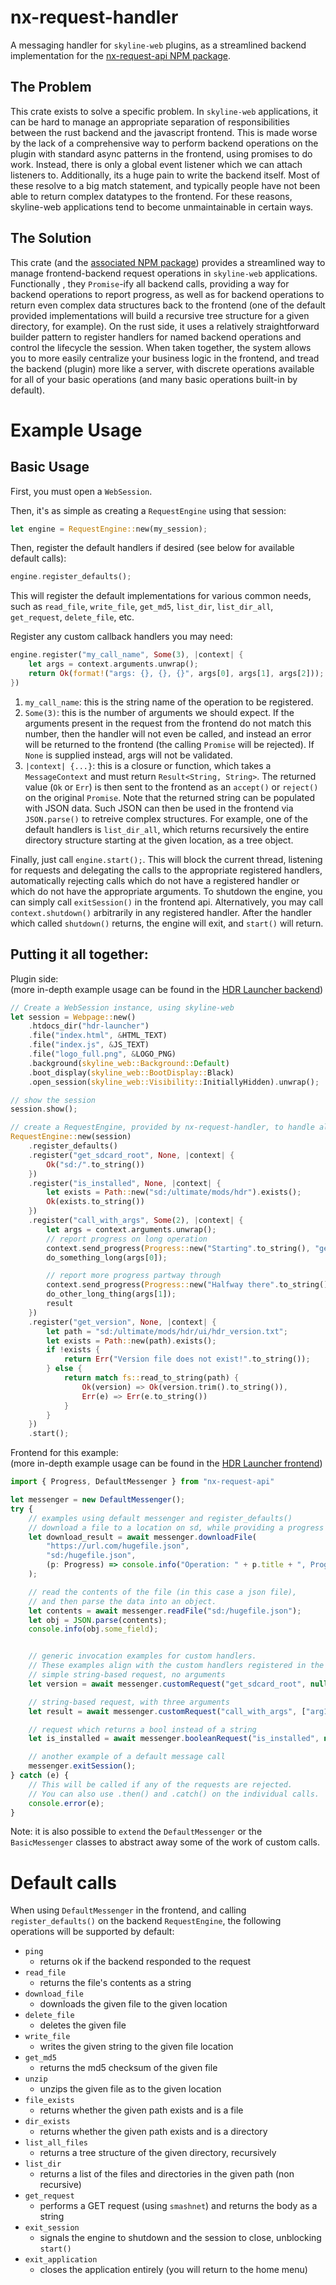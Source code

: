 # nx-request-handler
A messaging handler for `skyline-web` plugins, as a streamlined backend implementation for the [nx-request-api NPM package](https://www.npmjs.com/package/nx-request-api).

## The Problem
This crate exists to solve a specific problem. In `skyline-web` applications, it can be hard to manage an appropriate separation of responsibilities between the rust backend and the javascript frontend. This is made worse by the lack of a comprehensive way to perform backend operations on the plugin with standard async patterns in the frontend, using promises to do work. Instead, there is only a global event listener which we can attach listeners to. Additionally, its a huge pain to write the backend itself. Most of these resolve to a big match statement, and typically people have not been able to return complex datatypes to the frontend. For these reasons, skyline-web applications tend to become unmaintainable in certain ways.

## The Solution
This crate (and the [associated NPM package](https://www.npmjs.com/package/nx-request-api)) provides a streamlined way to manage frontend-backend request operations in `skyline-web` applications. Functionally , they `Promise`-ify all backend calls, providing a way for backend operations to report progress, as well as for backend operations to return even complex data structures back to the frontend (one of the default provided implementations will build a recursive tree structure for a given directory, for example). On the rust side, it uses a relatively straightforward builder pattern to register handlers for named backend operations and control the lifecycle the session. When taken together, the system allows you to more easily centralize your business logic in the frontend, and tread the backend (plugin) more like a server, with discrete operations available for all of your basic operations (and many basic operations built-in by default).

# Example Usage

## Basic Usage
First, you must open a `WebSession`. 

Then, it's as simple as creating a `RequestEngine` using that session:
```rust
let engine = RequestEngine::new(my_session);
```

Then, register the default handlers if desired (see below for available default calls):
```rust
engine.register_defaults();
```
This will register the default implementations for various common needs, such as `read_file`, `write_file`, `get_md5`, `list_dir`, `list_dir_all`, `get_request`, `delete_file`, etc.


Register any custom callback handlers you may need:
```rust
engine.register("my_call_name", Some(3), |context| {
    let args = context.arguments.unwrap();
    return Ok(format!("args: {}, {}, {}", args[0], args[1], args[2]));
})
```
1. `my_call_name`: this is the string name of the operation to be registered.
2. `Some(3)`: this is the number of arguments we should expect. If the arguments present in the request from the frontend do not match this number, then the handler will not even be called, and instead an error will be returned to the frontend (the calling `Promise` will be rejected). If `None` is supplied instead, args will not be validated.
3. `|context| {...}`: this is a closure or function, which takes a `MessageContext` and must return `Result<String, String>`. The returned value (`Ok` or `Err`) is then sent to the frontend as an `accept()` or `reject()` on the original `Promise`. Note that the returned string can be populated with JSON data. Such JSON can then be used in the frontend via `JSON.parse()` to retreive complex structures. For example, one of the default handlers is `list_dir_all`, which returns recursively the entire directory structure starting at the given location, as a tree object.

Finally, just call `engine.start();`. This will block the current thread, listening for requests and delegating the calls to the appropriate registered handlers, automatically rejecting calls which do not have a registered handler or which do not have the appropriate arguments. To shutdown the engine, you can simply call `exitSession()` in the frontend api. Alternatively, you may call `context.shutdown()` arbitrarily in any registered handler. After the handler which called `shutdown()` returns, the engine will exit, and `start()` will return.

## Putting it all together:
Plugin side:\
(more in-depth example usage can be found in the [HDR Launcher backend](https://github.com/techyCoder81/hdr-launcher-react/blob/main/switch/src/lib.rs))
```rust
// Create a WebSession instance, using skyline-web
let session = Webpage::new()
    .htdocs_dir("hdr-launcher")
    .file("index.html", &HTML_TEXT)
    .file("index.js", &JS_TEXT)
    .file("logo_full.png", &LOGO_PNG)
    .background(skyline_web::Background::Default)
    .boot_display(skyline_web::BootDisplay::Black)
    .open_session(skyline_web::Visibility::InitiallyHidden).unwrap();

// show the session
session.show();

// create a RequestEngine, provided by nx-request-handler, to handle all requests
RequestEngine::new(session)
    .register_defaults()
    .register("get_sdcard_root", None, |context| {
        Ok("sd:/".to_string())
    })
    .register("is_installed", None, |context| {
        let exists = Path::new("sd:/ultimate/mods/hdr").exists();
        Ok(exists.to_string())
    })
    .register("call_with_args", Some(2), |context| {
        let args = context.arguments.unwrap();
        // report progress on long operation
        context.send_progress(Progress::new("Starting".to_string(), "getting started!".to_string(), 0));
        do_something_long(args[0]);

        // report more progress partway through
        context.send_progress(Progress::new("Halfway there".to_string(), "we are halfway there!".to_string(), 50));
        do_other_long_thing(args[1]);
        result
    })
    .register("get_version", None, |context| {
        let path = "sd:/ultimate/mods/hdr/ui/hdr_version.txt";
        let exists = Path::new(path).exists();
        if !exists {
            return Err("Version file does not exist!".to_string());
        } else {
            return match fs::read_to_string(path) {
                Ok(version) => Ok(version.trim().to_string()),
                Err(e) => Err(e.to_string())
            }
        }
    })
    .start();
```

Frontend for this example:\
(more in-depth example usage can be found in the [HDR Launcher frontend](https://github.com/techyCoder81/hdr-launcher-react/tree/main/src))
```typescript
import { Progress, DefaultMessenger } from "nx-request-api"

let messenger = new DefaultMessenger();
try {
    // examples using default messenger and register_defaults()
    // download a file to a location on sd, while providing a progress callback for display
    let download_result = await messenger.downloadFile(
        "https://url.com/hugefile.json", 
        "sd:/hugefile.json", 
        (p: Progress) => console.info("Operation: " + p.title + ", Progress: " + p.progress)
    );

    // read the contents of the file (in this case a json file),
    // and then parse the data into an object.
    let contents = await messenger.readFile("sd:/hugefile.json");
    let obj = JSON.parse(contents);
    console.info(obj.some_field);


    // generic invocation examples for custom handlers. 
    // These examples align with the custom handlers registered in the above Rust example.
    // simple string-based request, no arguments
    let version = await messenger.customRequest("get_sdcard_root", null);

    // string-based request, with three arguments
    let result = await messenger.customRequest("call_with_args", ["arg1", "arg2", "arg3"]);

    // request which returns a bool instead of a string
    let is_installed = await messenger.booleanRequest("is_installed", null);

    // another example of a default message call
    messenger.exitSession();
} catch (e) { 
    // This will be called if any of the requests are rejected. 
    // You can also use .then() and .catch() on the individual calls.
    console.error(e); 
}
```
Note: it is also possible to `extend` the `DefaultMessenger` or the `BasicMessenger` classes to abstract away some of the work of custom calls.

# Default calls
When using `DefaultMessenger` in the frontend, and calling `register_defaults()` on the backend `RequestEngine`,  the following operations will be supported by default:
* `ping` 
    - returns ok if the backend responded to the request
* `read_file` 
    - returns the file's contents as a string
* `download_file` 
    - downloads the given file to the given location
* `delete_file` 
    - deletes the given file
* `write_file` 
    - writes the given string to the given file location
* `get_md5`
    - returns the md5 checksum of the given file
* `unzip`
    - unzips the given file as to the given location
* `file_exists`
    - returns whether the given path exists and is a file
* `dir_exists`
    - returns whether the given path exists and is a directory
* `list_all_files`
    - returns a tree structure of the given directory, recursively
* `list_dir`
    - returns a list of the files and directories in the given path (non recursive)
* `get_request`
    - performs a GET request (using `smashnet`) and returns the body as a string
* `exit_session`
    - signals the engine to shutdown and the session to close, unblocking `start()`
* `exit_application`
    - closes the application entirely (you will return to the home menu)